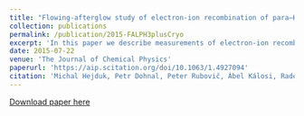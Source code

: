 ```yaml
---
title: "Flowing-afterglow study of electron-ion recombination of para–H<sub>3</sub><sup>+</sup> and ortho–H<sub>3</sub><sup>+</sup> ions at temperatures from 60 K to 300 K"
collection: publications
permalink: /publication/2015-FALPH3plusCryo
excerpt: 'In this paper we describe measurements of electron-ion recombination coefficients for nuclear spin isomers of trihydrogen cations at temperatures down to 60 K. We confirmed that para nuclear spin isomers recombine with a significantly higher rate coefficient than ortho isomers. I developed a method how to modify a population of nuclear spin states of the ions in the existing flowing fterglow apparatus and interpreted the measured data.'
date: 2015-07-22
venue: 'The Journal of Chemical Physics'
paperurl: 'https://aip.scitation.org/doi/10.1063/1.4927094'
citation: 'Michal Hejduk, Petr Dohnal, Peter Rubovič, Ábel Kálosi, Radek Plašil, Rainer Johnsen, and Juraj Glosík, &quot;Flowing-afterglow study of electron-ion recombination of para–H<sub>3</sub><sup>+</sup> and ortho–H<sub>3</sub><sup>+</sup> ions at temperatures from 60 K to 300 K&quot; <i>J. Chem. Phys.</i> 143(4), 044303 (2015)'
---
```



[Download paper here](https://aip.scitation.org/doi/10.1063/1.4927094)
